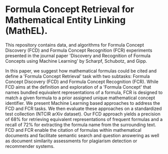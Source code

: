 # Formula Concept Retrieval for Mathematical Entity Linking (MathEL).

This repository contains data, and algorithms for Formula Concept Discovery (FCD) and Formula Concept Recognition (FCR) experiments presented in the journal paper 'Discovery and Recognition of Formula Concepts using Machine Learning' by Scharpf, Schubotz, and Gipp.

In this paper, we suggest how mathematical formulas could be cited and define a 'Formula Concept Retrieval' task with two subtasks: Formula Concept Discovery (FCD) and Formula Concept Recognition (FCR). While FCD aims at the definition and exploration of a 'Formula Concept' that names bundled equivalent representations of a formula, FCR is designed to match a given formula to a prior assigned unique mathematical concept identifier. We present Machine Learning based approaches to address the FCD and FCR tasks. We then evaluate these approaches on a standardized test collection (NTCIR arXiv dataset). Our FCD approach yields a precision of 68% for retrieving equivalent representations of frequent formulas and a recall of 72% for extracting the formula name from the surrounding text. FCD and FCR enable the citation of formulas within mathematical documents and facilitate semantic search and question answering as well as document similarity assessments for plagiarism detection or recommender systems.

